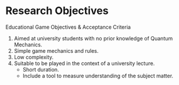 # Research Objectives

<p class='slide-subtitle'>Educational Game Objectives & Acceptance Criteria</p>

<div class='section-wrapper'>
  <ol>
    <li>Aimed at university students with no prior knowledge of Quantum Mechanics.</li>
    <li>Simple game mechanics and rules.</li>
    <li>Low complexity.</li>
    <li>Suitable to be played in the context of a university lecture.
      <ul class='list-abc'>
        <li>
          Short duration.
        </li>
        <li>
          Include a tool to measure understanding of the subject matter.
        </li>
      </ul>
    </li>
  </ol>
</div>
